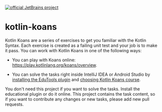 [![official JetBrains project](https://jb.gg/badges/official-plastic.svg)](https://confluence.jetbrains.com/display/ALL/JetBrains+on+GitHub)

# kotlin-koans

Kotlin Koans are a series of exercises to get you familiar with the Kotlin Syntax.
Each exercise is created as a failing unit test and your job is to make it pass.
You can work with Kotlin Koans in one of the following ways:

- You can play with Koans online: https://play.kotlinlang.org/koans/overview.

- You can solve the tasks right inside IntelliJ IDEA or Android Studio by
[installing the EduTools plugin](https://www.jetbrains.com/help/education/install-edutools-plugin.html?section=IntelliJ%20IDEA)
and [choosing Kotlin Koans course](https://www.jetbrains.com/help/education/learner-start-guide.html?section=Kotlin%20Koans).

You don't need this project if you want to solve the tasks. Install the educational plugin or do it online.
This project contains the task content, so if you want to contribute any changes or new tasks, please add new pull requests.
